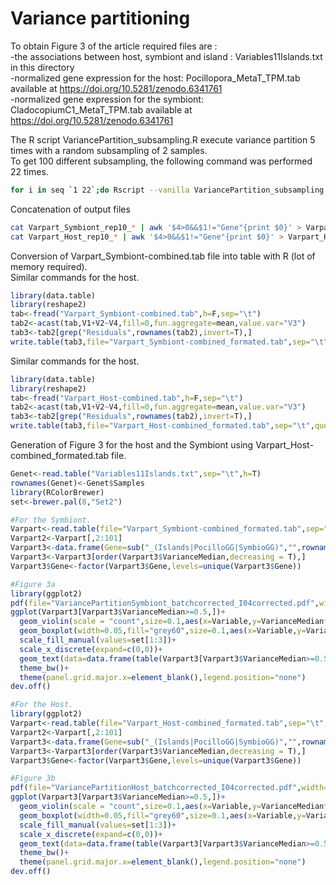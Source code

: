 # Variance partitioning

To obtain Figure 3 of the article required files are :  
-the associations between host, symbiont and island : Variables11Islands.txt in this directory  
-normalized gene expression for the host: Pocillopora_MetaT_TPM.tab available at https://doi.org/10.5281/zenodo.6341761  
-normalized gene expression for the symbiont: CladocopiumC1_MetaT_TPM.tab available at https://doi.org/10.5281/zenodo.6341761  

The R script VariancePartition_subsampling.R execute variance partition 5 times with a random subsampling of 2 samples.  
To get 100 different subsampling, the following command was performed 22 times.

```bash
for i in seq `1 22`;do Rscript --vanilla VariancePartition_subsampling.R --variables=Variables11Islands.txt --HostExpression=Pocillopora_MetaT_TPM.tab --OutHost=Varpart_Host_rep10_${i}.tab --SymbiontExpression=CladocopiumC1_MetaT_TPM.tab --OutSymbiont=Varpart_Symbiont_rep10_${i}.tab --CPU=6;sleep 30;done
```

Concatenation of output files

```bash
cat Varpart_Symbiont_rep10_* | awk '$4>0&&$1!="Gene"{print $0}' > Varpart_Symbiont-combined.tab
cat Varpart_Host_rep10_* | awk '$4>0&&$1!="Gene"{print $0}' > Varpart_Host-combined.tab
```


Conversion of Varpart_Symbiont-combined.tab file into table with R (lot of memory required).   
Similar commands for the host.

```r
library(data.table)
library(reshape2)
tab<-fread("Varpart_Symbiont-combined.tab",h=F,sep="\t")
tab2<-acast(tab,V1+V2~V4,fill=0,fun.aggregate=mean,value.var="V3")
tab3<-tab2[grep("Residuals",rownames(tab2),invert=T),]
write.table(tab3,file="Varpart_Symbiont-combined_formated.tab",sep="\t",quote=F)
```
Similar commands for the host.

```r
library(data.table)
library(reshape2)
tab<-fread("Varpart_Host-combined.tab",h=F,sep="\t")
tab2<-acast(tab,V1+V2~V4,fill=0,fun.aggregate=mean,value.var="V3")
tab3<-tab2[grep("Residuals",rownames(tab2),invert=T),]
write.table(tab3,file="Varpart_Host-combined_formated.tab",sep="\t",quote=F)
```

Generation of Figure 3 for the host and the Symbiont using Varpart_Host-combined_formated.tab file.

```r
Genet<-read.table("Variables11Islands.txt",sep="\t",h=T)
rownames(Genet)<-Genet$Samples
library(RColorBrewer)
set<-brewer.pal(8,"Set2")

#For the Symbiont.
Varpart<-read.table(file="Varpart_Symbiont-combined_formated.tab",sep="\t",h=T)
Varpart2<-Varpart[,2:101]
Varpart3<-data.frame(Gene=sub("_(Islands|PocilloGG|SymbioGG)","",rownames(Varpart2)),Variable=sub(".*_","",rownames(Varpart2)),VarianceMedian=apply(Varpart2,1,median),sd=apply(Varpart2,1,sd),Q1=apply(Varpart2,1,function(x){quantile(x,probs = 0.25)}),Q3=apply(Varpart2,1,function(x){quantile(x,probs = 0.75)}),row.names = NULL)
Varpart3<-Varpart3[order(Varpart3$VarianceMedian,decreasing = T),]
Varpart3$Gene<-factor(Varpart3$Gene,levels=unique(Varpart3$Gene))

#Figure 3a
library(ggplot2)
pdf(file="VariancePartitionSymbiont_batchcorrected_I04corrected.pdf",width=9)
ggplot(Varpart3[Varpart3$VarianceMedian>=0.5,])+ 
  geom_violin(scale = "count",size=0.1,aes(x=Variable,y=VarianceMedian*100,fill=Variable))+ 
  geom_boxplot(width=0.05,fill="grey60",size=0.1,aes(x=Variable,y=VarianceMedian*100))+
  scale_fill_manual(values=set[1:3])+
  scale_x_discrete(expand=c(0,0))+
  geom_text(data=data.frame(table(Varpart3[Varpart3$VarianceMedian>=0.5,2])),aes(x=Var1,y=105,label=paste(Freq,"genes")))+
  theme_bw()+ 
  theme(panel.grid.major.x=element_blank(),legend.position="none")
dev.off()

#For the Host.
library(ggplot2)
Varpart<-read.table(file="Varpart_Host-combined_formated.tab",sep="\t",h=T)
Varpart2<-Varpart[,2:101]
Varpart3<-data.frame(Gene=sub("_(Islands|PocilloGG|SymbioGG)","",rownames(Varpart2)),Variable=sub(".*_","",rownames(Varpart2)),VarianceMedian=apply(Varpart2,1,median),sd=apply(Varpart2,1,sd),Q1=apply(Varpart2,1,function(x){quantile(x,probs = 0.25)}),Q3=apply(Varpart2,1,function(x){quantile(x,probs = 0.75)}),row.names = NULL)
Varpart3<-Varpart3[order(Varpart3$VarianceMedian,decreasing = T),]
Varpart3$Gene<-factor(Varpart3$Gene,levels=unique(Varpart3$Gene))

#Figure 3b
pdf(file="VariancePartitionHost_batchcorrected_I04corrected.pdf",width=9)
ggplot(Varpart3[Varpart3$VarianceMedian>=0.5,])+ 
  geom_violin(scale = "count",size=0.1,aes(x=Variable,y=VarianceMedian*100,fill=Variable))+ 
  geom_boxplot(width=0.05,fill="grey60",size=0.1,aes(x=Variable,y=VarianceMedian*100))+
  scale_fill_manual(values=set[1:3])+
  scale_x_discrete(expand=c(0,0))+
  geom_text(data=data.frame(table(Varpart3[Varpart3$VarianceMedian>=0.5,2])),aes(x=Var1,y=105,label=paste(Freq,"genes")))+
  theme_bw()+ 
  theme(panel.grid.major.x=element_blank(),legend.position="none")
dev.off()

```
